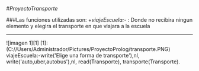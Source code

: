 #_ProyectoTransporte_

###Las funciones utilizadas son:
+_viajeEscuela:-_
: Donde no recibira ningun elemento y elegira el transporte en que viajara a la escuela

***
![imagen 1][1]
[1]: (C://Users/Administrador/Pictures/ProyectoProlog/transporte.PNG)
viajeEscuela:-write('Elige una forma de transporte'),nl,
	write('auto,uber,autobus'),nl,
	read(Transporte),
	transporte(Transporte).
